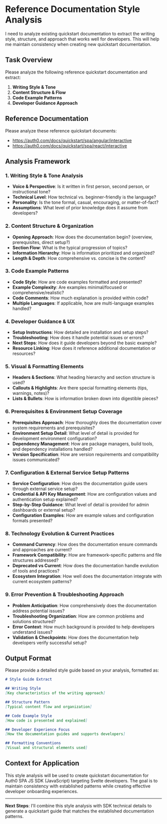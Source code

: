 # Reference Documentation Style Analysis

I need to analyze existing quickstart documentation to extract the writing style, structure, and approach that works well for developers. This will help me maintain consistency when creating new quickstart documentation.

## Task Overview
Please analyze the following reference quickstart documentation and extract:
1. **Writing Style & Tone**
2. **Content Structure & Flow** 
3. **Code Example Patterns**
4. **Developer Guidance Approach**

## Reference Documentation
Please analyze these reference quickstart documents:
- https://auth0.com/docs/quickstart/spa/angular/interactive
- https://auth0.com/docs/quickstart/spa/react/interactive

## Analysis Framework

### 1. Writing Style & Tone Analysis
- **Voice & Perspective**: Is it written in first person, second person, or instructional tone?
- **Technical Level**: How technical vs. beginner-friendly is the language?
- **Personality**: Is the tone formal, casual, encouraging, or matter-of-fact?
- **Assumptions**: What level of prior knowledge does it assume from developers?

### 2. Content Structure & Organization
- **Opening Approach**: How does the documentation begin? (overview, prerequisites, direct setup?)
- **Section Flow**: What is the typical progression of topics?
- **Information Hierarchy**: How is information prioritized and organized?
- **Length & Depth**: How comprehensive vs. concise is the content?

### 3. Code Example Patterns
- **Code Style**: How are code examples formatted and presented?
- **Example Complexity**: Are examples minimal/focused or comprehensive/realistic?
- **Code Comments**: How much explanation is provided within code?
- **Multiple Languages**: If applicable, how are multi-language examples handled?

### 4. Developer Guidance & UX
- **Setup Instructions**: How detailed are installation and setup steps?
- **Troubleshooting**: How does it handle potential issues or errors?
- **Next Steps**: How does it guide developers beyond the basic example?
- **Resource Linking**: How does it reference additional documentation or resources?

### 5. Visual & Formatting Elements
- **Headers & Sections**: What heading hierarchy and section structure is used?
- **Callouts & Highlights**: Are there special formatting elements (tips, warnings, notes)?
- **Lists & Bullets**: How is information broken down into digestible pieces?

### 6. Prerequisites & Environment Setup Coverage
- **Prerequisites Approach**: How thoroughly does the documentation cover system requirements and prerequisites?
- **Environment Setup Detail**: What level of detail is provided for development environment configuration?
- **Dependency Management**: How are package managers, build tools, and dependency installations handled?
- **Version Specification**: How are version requirements and compatibility issues communicated?

### 7. Configuration & External Service Setup Patterns
- **Service Configuration**: How does the documentation guide users through external service setup?
- **Credential & API Key Management**: How are configuration values and authentication setup explained?
- **Step-by-Step Guidance**: What level of detail is provided for admin dashboards or external setup?
- **Configuration Examples**: How are example values and configuration formats presented?

### 8. Technology Evolution & Current Practices
- **Command Currency**: How does the documentation ensure commands and approaches are current?
- **Framework Compatibility**: How are framework-specific patterns and file structures addressed?
- **Deprecated vs Current**: How does the documentation handle evolution of tools and practices?
- **Ecosystem Integration**: How well does the documentation integrate with current ecosystem patterns?

### 9. Error Prevention & Troubleshooting Approach
- **Problem Anticipation**: How comprehensively does the documentation address potential issues?
- **Troubleshooting Organization**: How are common problems and solutions structured?
- **Error Context**: How much background is provided to help developers understand issues?
- **Validation & Checkpoints**: How does the documentation help developers verify successful setup?

## Output Format
Please provide a detailed style guide based on your analysis, formatted as:

```markdown
# Style Guide Extract

## Writing Style
[Key characteristics of the writing approach]

## Structure Pattern
[Typical content flow and organization]

## Code Example Style
[How code is presented and explained]

## Developer Experience Focus
[How the documentation guides and supports developers]

## Formatting Conventions
[Visual and structural elements used]
```

## Context for Application
This style analysis will be used to create quickstart documentation for Auth0 SPA JS SDK (JavaScript) targeting Svelte developers. The goal is to maintain consistency with established patterns while creating effective developer onboarding experiences.

---
**Next Steps**: I'll combine this style analysis with SDK technical details to generate a quickstart guide that matches the established documentation patterns.

